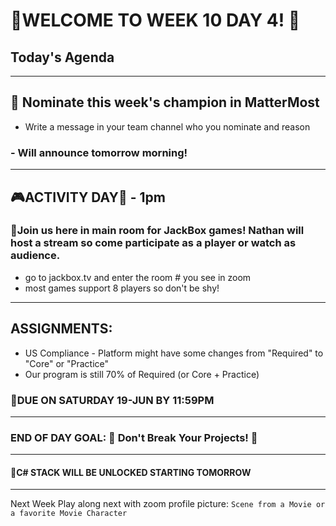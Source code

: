 # :tada:WELCOME TO WEEK 10 DAY 4! :tada:

## Today's Agenda

---

## :bust_in_silhouette: Nominate this week's champion in MatterMost

- Write a message in your team channel who you nominate and reason

### - Will announce tomorrow morning!

---

## :video_game:ACTIVITY DAY:space_invader: - 1pm

### :balloon:Join us here in main room for JackBox games! Nathan will host a stream so come participate as a player or watch as audience.

- go to jackbox.tv and enter the room # you see in zoom
- most games support 8 players so don't be shy!

---

## ASSIGNMENTS:

- US Compliance - Platform might have some changes from "Required" to "Core" or "Practice"
- Our program is still 70% of Required (or Core + Practice)

### :pushpin:DUE ON SATURDAY 19-JUN BY 11:59PM

---

### END OF DAY GOAL: :sparkler: Don't Break Your Projects! :sparkler:

---

#### :closed_lock_with_key:C# STACK WILL BE UNLOCKED STARTING TOMORROW

---

Next Week Play along next with zoom profile picture: `Scene from a Movie or a favorite Movie Character`
